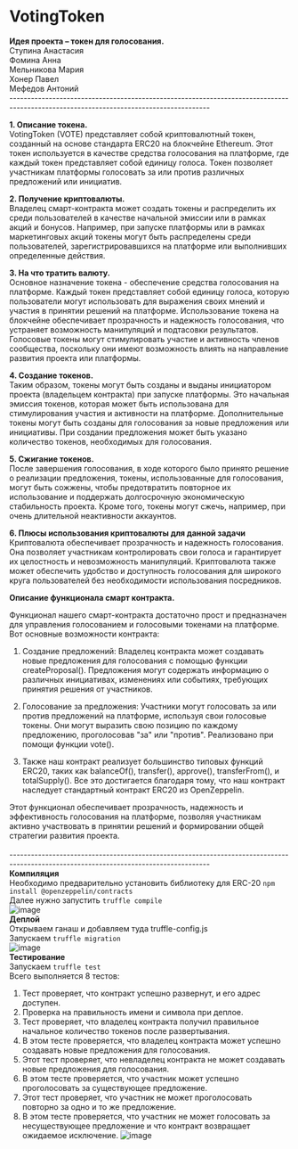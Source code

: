 # VotingToken
**Идея проекта – токен для голосования.**<br/>
Ступина Анастасия<br/>
Фомина Анна<br/>
Мельникова Мария<br/>
Хонер Павел<br/>
Мефедов Антоний<br/>
--------------------------------------------------------------------------------------------------------------------------------------<br/>

**1.	Описание токена.**<br/>
VotingToken (VOTE) представляет собой криптовалютный токен, созданный на основе стандарта ERC20 на блокчейне Ethereum. Этот токен используется в качестве средства голосования на платформе, где каждый токен представляет собой единицу голоса. Токен позволяет участникам платформы голосовать за или против различных предложений или инициатив. 

**2.	Получение криптовалюты.**<br/>
Владелец смарт-контракта может создать токены и распределить их среди пользователей в качестве начальной эмиссии или в рамках акций и бонусов. Например, при запуске платформы или в рамках маркетинговых акций токены могут быть распределены среди пользователей, зарегистрировавшихся на платформе или выполнивших определенные действия.

**3.	На что тратить валюту.**<br/>
Основное назначение токена - обеспечение средства голосования на платформе. Каждый токен представляет собой единицу голоса, которую пользователи могут использовать для выражения своих мнений и участия в принятии решений на платформе. Использование токена на блокчейне обеспечивает прозрачность и надежность голосования, что устраняет возможность манипуляций и подтасовки результатов. Голосовые токены могут стимулировать участие и активность членов сообщества, поскольку они имеют возможность влиять на направление развития проекта или платформы.

**4.	Создание токенов.**<br/>
Таким образом, токены могут быть созданы и выданы инициатором проекта (владельцем контракта) при запуске платформы. Это начальная эмиссия токенов, которая может быть использована для стимулирования участия и активности на платформе. Дополнительные токены могут быть созданы для голосования за новые предложения или инициативы. При создании предложения может быть указано количество токенов, необходимых для голосования.

**5.	Сжигание токенов.**<br/>
После завершения голосования, в ходе которого было принято решение о реализации предложения, токены, использованные для голосования, могут быть сожжены, чтобы предотвратить повторное их использование и поддержать долгосрочную экономическую стабильность проекта. Кроме того, токены могут сжечь, например, при очень длительной неактивности аккаунтов.

**6.	Плюсы использования криптовалюты для данной задачи**<br/>
Криптовалюта обеспечивает прозрачность и надежность голосования. Она позволяет участникам контролировать свои голоса и гарантирует их целостность и невозможность манипуляций. Криптовалюта также может обеспечить удобство и доступность голосования для широкого круга пользователей без необходимости использования посредников.

**Описание функционала смарт контракта.**<br/>

Функционал нашего смарт-контракта достаточно прост и предназначен для управления голосованием и голосовыми токенами на платформе. Вот основные возможности контракта:<br/>

1.	Создание предложений: Владелец контракта может создавать новые предложения для голосования с помощью функции createProposal(). Предложения могут содержать информацию о различных инициативах, изменениях или событиях, требующих принятия решения от участников.<br/>

2.	Голосование за предложения: Участники могут голосовать за или против предложений на платформе, используя свои голосовые токены. Они могут выразить свою позицию по каждому предложению, проголосовав "за" или "против". Реализовано при помощи функции vote().<br/>

3.	Также наш контракт реализует большинство типовых функций ERC20, таких как balanceOf(), transfer(), approve(), transferFrom(), и totalSupply(). Все это достигается благодаря тому, что наш контракт наследует стандартный контракт ERC20 из OpenZeppelin.<br/>

Этот функционал обеспечивает прозрачность, надежность и эффективность голосования на платформе, позволяя участникам активно участвовать в принятии решений и формировании общей стратегии развития проекта.<br/><br/>
--------------------------------------------------------------------------------------------------------------------------------------<br/>
**Компиляция**<br/>
Необходимо предварительно установить библиотеку для ERC-20 ```npm install @openzeppelin/contracts ``` <br/>
Далее нужно запустить ```truffle compile```<br/>
![image](https://github.com/AjaxRu/VotingToken/assets/145920622/62e9360b-3289-48de-877d-87827426110b)
<br/>
**Деплой**<br/>
Открываем ганаш и добавляем туда truffle-config.js<br/>
Запускаем ```truffle migration``` <br/>
![image](https://github.com/AjaxRu/VotingToken/assets/145920622/9608d3aa-4273-4d53-86ff-2b00764b3bd4)
<br/>
**Тестирование**<br/>
Запускаем ```truffle test``` <br/>
Всего выполняется 8 тестов:<br/>
1. Тест проверяет, что контракт успешно развернут, и его адрес доступен.
2. Проверка на правильность имени и символа при деплое.
3. Тест проверяет, что владелец контракта получил правильное начальное количество токенов после развертывания.
4. В этом тесте проверяется, что владелец контракта может успешно создавать новые предложения для голосования.
5. Этот тест проверяет, что невладелец контракта не может создавать новые предложения для голосования.
6. В этом тесте проверяется, что участник может успешно проголосовать за существующее предложение.
7. Этот тест проверяет, что участник не может проголосовать повторно за одно и то же предложение.
8. В этом тесте проверяется, что участник не может голосовать за несуществующее предложение и что контракт возвращает ожидаемое исключение.
![image](https://github.com/AjaxRu/VotingToken/assets/145920622/aa4c3a42-bcc5-46c5-bdd6-dee46a73bb37)

   
